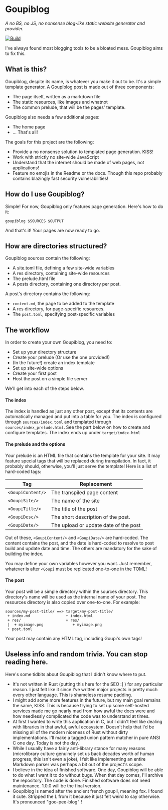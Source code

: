 # Goupiblog
*A no BS, no JS, no nonsense blog-like static website generator and provider.*

[![Build](https://github.com/fleefie/goupiblog/actions/workflows/rust.yml/badge.svg)](https://github.com/fleefie/goupiblog/actions/workflows/rust.yml)

I've always found most blogging tools to be a bloated mess. Goupiblog aims to
fix this.

## What is this?

Goupiblog, despite its name, is whatever you make it out to be. It's a simple
template generator. A Goupiblog post is made out of three components:
- The page itself, written as a markdown file
- The static resources, like images and whatnot
- The common prelude, that will be the pages' template.

Goupiblog also needs a few additional pages:
- The home page
- ... That's all!

The goals for this project are the following:
- Provide a no nonsense solution to templated page generation. KISS!
- Work with strictly no site-wide JavaScript
- Understand that the internet should be made of web pages, not applications!
- Feature no emojis in the Readme or the docs. Though this repo
probably contains blazingly fast security vulnerabilities!

## How do I use Goupiblog?

Simple! For now, Goupiblog only features page generation. Here's how to do it:

``goupiblog $SOURCES $OUTPUT``

And that's it! Your pages are now ready to go. 

## How are directories structured?

Goupiblog sources contain the following:
- A site.toml file, defining a few site-wide variables
- A res directory, containing site-wide resources
- The prelude.html file
- A posts directory, containing one directory per post.

A post's directory contains the following:
- ``content.md``, the page to be added to the template
- A res directory, for page-specific resources.
- The ``post.toml``, specifying post-specific variables

## The workflow

In order to create your own Goupiblog, you need to:

- Set up your directory structure
- Create your prelude (Or use the one provided!)
- (In the future!) create an index template
- Set up site-wide options
- Create your first post
- Host the post on a simple file server

We'll get into each of the steps below.

#### The index

The index is handled as just any other post, except that its contents are
automatically managed and put into a table for you. The index is configured
through ``sources/index.toml`` and templated through 
``sources/index_prelude.html``. See the part below on how to create and
configure templates. The index ends up under ``target/index.html``

#### The prelude and the options

Your prelude is an HTML file that contains the template for your site. 
It may feature special tags that will be replaced during transpilation. 
In fact, it probably should, otherwise, you'll just serve the template!
Here is a list of hard-coded tags:

| Tag                   | Replacement                           |
|-----------------------|---------------------------------------|
| ``<GoupiContent/>``   | The transpiled page content           |
| ``<GoupiSite/>``      | The name of the site                  |
| ``<GoupiTitle/>``     | The title of the post                 |
| ``<GoupiDesc/>``      | The short description of the post.    |
| ``<GoupiDate/>``      | The upload or update date of the post |

Out of these, ``<GoupiContent/>`` and ``<GoupiDate/>`` are hard-coded.
The content contains the post, and the date is hard-coded to resolve to post
build and update date and time. The others are mandatory for the sake of
building the index.

You may define your own variables however you want. Just remember,
whatever is after ``<Goupi`` must be replicated one-to-one in the TOML!

#### The post

Your post will be a simple directory within the sources directory.
This directory's name will be used as the internal name of your post. The resources directory is also copied over one-to-one. For example:

```plaintext
sources/my-post-title/ ==> target/my-post-title/
 + index.md                + index.html
 + res/                    + res/
 |  + myimage.png             + myimage.png
 + post.toml               
```

Your post may contain any HTML tag, including Goupi's own tags!

## Useless info and random trivia. You can stop reading here.

Here's some tidbits about Goupiblog that I didn't know where to put.

- It's not written in Rust (putting this here for the SEO :] ) for any
particular reason. I just felt like it since I've written major projects in 
pretty much every other language. This is shameless resume padding.
- I might add some more features in the future, but my main goal remains the
same, KISS. This is because trying to set up some self-hosted services made
me go nearly mad from how awful the docs were and how needlessly complicated
the code was to understand at times.
- At first I wanted to write this application in C, but I didn't feel like
dealing with libraries in that awful, awful ecosystem. Doesn't help that I'd
be missing all of the modern niceness of Rust without dirty implementations.
I'll make a tagged union pattern matcher in pure ANSI C one day. Today is not
the day.
- While I usually have
a fairly anti-library stance for many reasons (microlibrary culture genuinely
set us back decades worth of human progress, this isn't even a joke), I felt
like implementing an entire Markdown parser was perhaps a bit out of the
project's scope.
- I believe in the idea of finished software. One day, Goupiblog will be able 
to do what I want it to do without bugs. When that day comes, I'll archive the
repository. The code is done. Finished software does not need maintenance.
1.0.0 will be the final version.
- Goupiblog is named after the ancient french goupil, meaning fox. I found it
cute. Stripped the L from it because it just felt weird to say otherwise.
It's pronounced "goo-pee-blog" !
